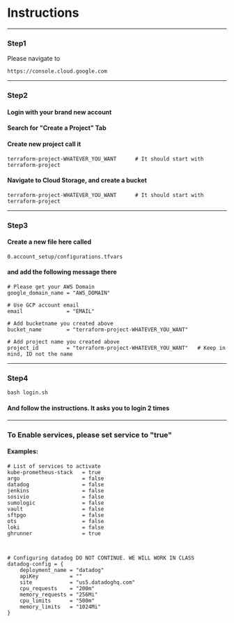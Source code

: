 
# Instructions

----
### Step1
Please navigate to 
```
https://console.cloud.google.com
```
----
### Step2
#### Login with your brand new account
#### Search for "Create a Project" Tab
#### Create new project call it 
```
terraform-project-WHATEVER_YOU_WANT      # It should start with terraform-project
```

#### Navigate to Cloud Storage, and create a bucket 
```
terraform-project-WHATEVER_YOU_WANT      # It should start with terraform-project
```
----
### Step3
#### Create a new file here called 
```
0.account_setup/configurations.tfvars
```
#### and add the following message there 
```
# Please get your AWS Domain
google_domain_name = "AWS_DOMAIN"

# Use GCP account email
email              = "EMAIL"

# Add bucketname you created above
bucket_name        = "terraform-project-WHATEVER_YOU_WANT"

# Add project name you created above
project_id         = "terraform-project-WHATEVER_YOU_WANT"   # Keep in mind, ID not the name
```
----
### Step4

```
bash login.sh 
```
#### And follow the instructions. It asks you to login 2 times
----


### To Enable services, please set service to "true" 
#### Examples: 
```
# List of services to activate
kube-prometheus-stack   = true
argo                    = false
datadog                 = false
jenkins                 = false
sosivio                 = false
sumologic               = false
vault                   = false
sftpgo                  = false
ots                     = false
loki                    = false
ghrunner                = true



# Configuring datadog DO NOT CONTINUE. WE WILL WORK IN CLASS
datadog-config = {
    deployment_name = "datadog"
    apiKey          = ""
    site            = "us5.datadoghq.com"
    cpu_requests    = "200m"
    memory_requests = "256Mi"
    cpu_limits      = "500m"
    memory_limits   = "1024Mi"
}
